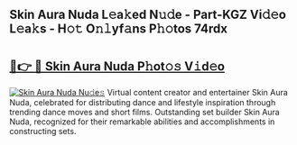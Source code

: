 ## Skin Aura Nuda L𝚎a𝚔ed N𝚞𝚍e - Part-KGZ Vi𝚍𝚎o L𝚎a𝚔s - H𝚘𝚝 O𝚗𝚕yf𝚊ns P𝚑𝚘tos 74rdx

# <h2><a href="http://kfcb02.oniu.top/?m=Skin+Aura+Nuda">🔗👉 🔴 Skin Aura Nuda P𝚑ot𝚘𝚜 V𝚒d𝚎o</a></h2>

[![Skin Aura Nuda Nu𝚍e𝚜](https://i.imgur.com/0qMVB7G.gif)](http://kfcb02.oniu.top/?m=Skin+Aura+Nuda)
Virtual content creator and entertainer Skin Aura Nuda, celebrated for distributing dance and lifestyle inspiration through trending dance moves and short films. Outstanding set builder Skin Aura Nuda, recognized for their remarkable abilities and accomplishments in constructing sets.  
